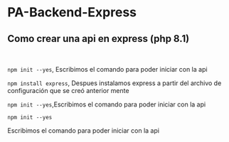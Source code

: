 # PA-Backend-Express

<h2>Como crear una api en express (php 8.1)</h2>
<br>

<p><code>npm init --yes</code>, Escribimos el comando para poder iniciar con la api</p>
<p><code>npm install express</code>, Despues instalamos express a partir del archivo de configuración que se creó anterior mente</p>
<p><code>npm init --yes</code>,Escribimos el comando para poder iniciar con la api</p>

<code>npm init --yes</code>
<p>Escribimos el comando para poder iniciar con la api</p>
